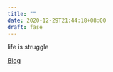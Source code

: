 ```yaml
---
title: ""
date: 2020-12-29T21:44:18+08:00
draft: fase
---
```


life is struggle


[Blog](https://page.i23.ink/posts/)




